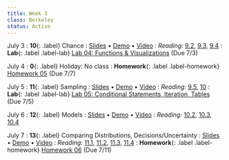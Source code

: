```yaml
---
title: Week 3
class: Berkeley
status: Active
---
```


July 3
: **10**{: .label} Chance
: [Slides](https://docs.google.com/presentation/d/1oCe7yO_aWFzM6Wa2EkWMPovEgI_xvL_E16SEIVgbeN8/edit#slide=id.g13b11766dbc_0_145) &#8226; [Demo](https://data8.datahub.berkeley.edu/hub/user-redirect/git-pull?repo=https%3A%2F%2Fgithub.com%2Fdata-8%2Fmaterials-su23&urlpath=tree%2Fmaterials-su23%2Flec%2Flec10-empty.ipynb&branch=main) &#8226; [Video](https://bcourses.berkeley.edu/courses/1525580/external_tools/78985)
: _Reading:_ [9.2](https://inferentialthinking.com/chapters/09/2/Iteration.html), [9.3](https://inferentialthinking.com/chapters/09/3/Simulation.html), [9.4](https://inferentialthinking.com/chapters/09/4/Monty_Hall_Problem.html)
: **Lab**{: .label .label-lab} [Lab 04: Functions & Visualizations](https://data8.datahub.berkeley.edu/hub/user-redirect/git-pull?repo=https%3A%2F%2Fgithub.com%2Fdata-8%2Fmaterials-su23&urlpath=retro%2Ftree%2Fmaterials-su23%2Fmaterials%2Flab%2Flab04%2Flab04.ipynb&branch=main) (Due 7/3)

July 4
: **0**{: .label} Holiday: No class
: **Homework**{: .label .label-homework} [Homework 05](https://data8.datahub.berkeley.edu/hub/user-redirect/git-pull?repo=https%3A%2F%2Fgithub.com%2Fdata-8%2Fmaterials-su23&urlpath=retro%2Ftree%2Fmaterials-su23%2Fmaterials%2Fhw%2Fhw05%2Fhw05.ipynb&branch=main) (Due 7/7)

July 5
: **11**{: .label} Sampling
: [Slides](https://docs.google.com/presentation/d/11tPW1a-4jx1Z6k_-sKqFNRnKltYmEAUclTW8jFRLuG4/edit#slide=id.g13b5def1dff_0_379) &#8226; [Demo](https://data8.datahub.berkeley.edu/hub/user-redirect/git-pull?repo=https%3A%2F%2Fgithub.com%2Fdata-8%2Fmaterials-su23&urlpath=tree%2Fmaterials-su23%2Flec%2Flec11-completed.ipynb&branch=main) &#8226; [Video](https://bcourses.berkeley.edu/courses/1525580/external_tools/78985)
: _Reading:_ [9.5](https://inferentialthinking.com/chapters/09/5/Finding_Probabilities.html), [10](https://inferentialthinking.com/chapters/10/Sampling_and_Empirical_Distributions.html)
: **Lab**{: .label .label-lab} [Lab 05: Conditional Statements, Iteration, Tables](https://data8.datahub.berkeley.edu/hub/user-redirect/git-pull?repo=https%3A%2F%2Fgithub.com%2Fdata-8%2Fmaterials-su23&urlpath=retro%2Ftree%2Fmaterials-su23%2Fmaterials%2Flab%2Flab05%2Flab05.ipynb&branch=main) (Due 7/5)

July 6
: **12**{: .label} Models
: [Slides](https://docs.google.com/presentation/d/1xef28pno_-daCHad7q1YfVNHc6TQGk0u3k7r3Izex9U/edit#slide=id.g22edf60a1d4_0_39) &#8226; [Demo](https://data8.datahub.berkeley.edu/hub/user-redirect/git-pull?repo=https%3A%2F%2Fgithub.com%2Fdata-8%2Fmaterials-su23&urlpath=tree%2Fmaterials-su23%2Flec%2Flec12-completed.ipynb&branch=main) &#8226; [Video](https://bcourses.berkeley.edu/courses/1525580/external_tools/78985)
: _Reading:_ [10.2](https://inferentialthinking.com/chapters/10/2/Sampling_from_a_Population.html), [10.3](https://inferentialthinking.com/chapters/10/3/Empirical_Distribution_of_a_Statistic.html), [10.4](https://inferentialthinking.com/chapters/10/4/Random_Sampling_in_Python.html)

July 7
: **13**{: .label} Comparing Distributions, Decisions/Uncertainty
: [Slides](https://docs.google.com/presentation/d/1jmFq3q8zI33BkrwLJI_NX_2fuDj5CO4bA2B-O4eNCNo/edit) &#8226; [Demo](https://data8.datahub.berkeley.edu/hub/user-redirect/git-pull?repo=https%3A%2F%2Fgithub.com%2Fdata-8%2Fmaterials-su23&urlpath=tree%2Fmaterials-su23%2Flec%2Flec13-empty.ipynb&branch=main) &#8226; [Video](https://bcourses.berkeley.edu/courses/1525580/external_tools/78985)
: _Reading:_ [11.1](https://inferentialthinking.com/chapters/11/1/Assessing_a_Model.html), [11.2](https://inferentialthinking.com/chapters/11/2/Multiple_Categories.html), [11.3](https://inferentialthinking.com/chapters/11/3/Decisions_and_Uncertainty.html), [11.4](https://inferentialthinking.com/chapters/11/4/Error_Probabilities.html)
: **Homework**{: .label .label-homework} [Homework 06](https://data8.datahub.berkeley.edu/hub/user-redirect/git-pull?repo=https%3A%2F%2Fgithub.com%2Fdata-8%2Fmaterials-su23&urlpath=retro%2Ftree%2Fmaterials-su23%2Fmaterials%2Fhw%2Fhw06%2Fhw06.ipynb&branch=main) (Due 7/11)

<!-- : [Slides](https://docs.google.com/presentation/d/1rNihFapJo0-TX1sDt433wvLPE3G0YpjK_No1yu6uvEc/edit?usp=sharing) &#8226; [Demos](https://data8.datahub.berkeley.edu/hub/user-redirect/git-pull?repo=https%3A%2F%2Fgithub.com%2Fdata-8%2Fmaterials-sp23&urlpath=retro%2Ftree%2Fmaterials-sp23%2Flec%2Flec05_with_soln.ipynb&branch=main) &#8226; [Blank Demos](https://data8.datahub.berkeley.edu/hub/user-redirect/git-pull?repo=https%3A%2F%2Fgithub.com%2Fdata-8%2Fmaterials-sp23&urlpath=retro%2Ftree%2Fmaterials-sp23%2Flec%2Flec05.ipynb&branch=main) &#8226; [Demos (HTML Only)](assets/demo_html/lec05.html)  &#8226; [Video](https://youtu.be/YMhrI1-vEw0) -->
<!-- : **Homework**{: .label .label-homework} [Homework 02](https://data8.datahub.berkeley.edu/hub/user-redirect/git-pull?repo=https%3A%2F%2Fgithub.com%2Fdata-8%2Fmaterials-sp23&urlpath=retro%2Ftree%2Fmaterials-sp23%2Fmaterials%2Fsp23%2Fhw%2Fhw02%2Fhw02.ipynb&branch=main) (Due 2/1) -->
